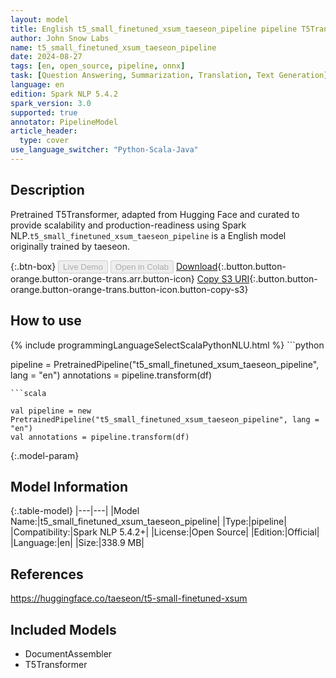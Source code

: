 ```yaml
---
layout: model
title: English t5_small_finetuned_xsum_taeseon_pipeline pipeline T5Transformer from taeseon
author: John Snow Labs
name: t5_small_finetuned_xsum_taeseon_pipeline
date: 2024-08-27
tags: [en, open_source, pipeline, onnx]
task: [Question Answering, Summarization, Translation, Text Generation]
language: en
edition: Spark NLP 5.4.2
spark_version: 3.0
supported: true
annotator: PipelineModel
article_header:
  type: cover
use_language_switcher: "Python-Scala-Java"
---
```


## Description

Pretrained T5Transformer, adapted from Hugging Face and curated to provide scalability and production-readiness using Spark NLP.`t5_small_finetuned_xsum_taeseon_pipeline` is a English model originally trained by taeseon.

{:.btn-box}
<button class="button button-orange" disabled>Live Demo</button>
<button class="button button-orange" disabled>Open in Colab</button>
[Download](https://s3.amazonaws.com/auxdata.johnsnowlabs.com/public/models/t5_small_finetuned_xsum_taeseon_pipeline_en_5.4.2_3.0_1724720827457.zip){:.button.button-orange.button-orange-trans.arr.button-icon}
[Copy S3 URI](s3://auxdata.johnsnowlabs.com/public/models/t5_small_finetuned_xsum_taeseon_pipeline_en_5.4.2_3.0_1724720827457.zip){:.button.button-orange.button-orange-trans.button-icon.button-copy-s3}

## How to use



<div class="tabs-box" markdown="1">
{% include programmingLanguageSelectScalaPythonNLU.html %}
```python

pipeline = PretrainedPipeline("t5_small_finetuned_xsum_taeseon_pipeline", lang = "en")
annotations =  pipeline.transform(df)   

```
```scala

val pipeline = new PretrainedPipeline("t5_small_finetuned_xsum_taeseon_pipeline", lang = "en")
val annotations = pipeline.transform(df)

```
</div>

{:.model-param}
## Model Information

{:.table-model}
|---|---|
|Model Name:|t5_small_finetuned_xsum_taeseon_pipeline|
|Type:|pipeline|
|Compatibility:|Spark NLP 5.4.2+|
|License:|Open Source|
|Edition:|Official|
|Language:|en|
|Size:|338.9 MB|

## References

https://huggingface.co/taeseon/t5-small-finetuned-xsum

## Included Models

- DocumentAssembler
- T5Transformer